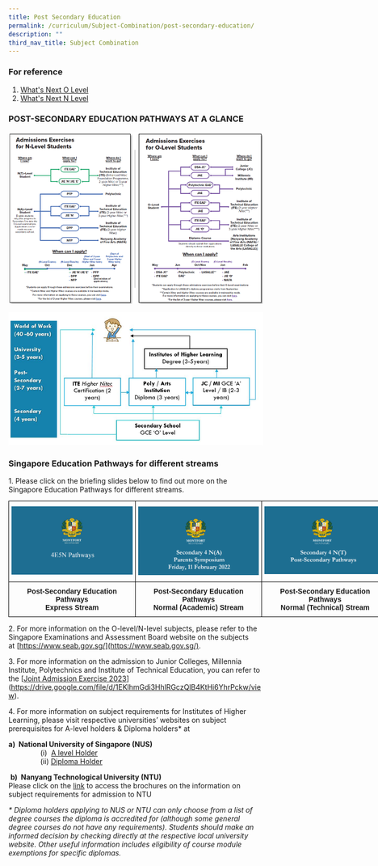 ```yaml
---
title: Post Secondary Education
permalink: /curriculum/Subject-Combination/post-secondary-education/
description: ""
third_nav_title: Subject Combination
---
```

### For reference

1. [What's Next O Level](https://drive.google.com/file/d/1TFsdyP1FYLhJCxbPrCtmsWKcF2Z5WqQE/view)
2. [What's Next N Level](https://drive.google.com/file/d/1gH5n3Re9nKfk4B1cV3EalFrIQo1_v-zL/view)


### POST-SECONDARY EDUCATION PATHWAYS AT A GLANCE

![](/images/Admission%20Exercise.png)

![](/images/postsecedu.jpeg)

### Singapore Education Pathways for different streams

1\.	Please click on the briefing slides below to find out more on the Singapore Education Pathways for different streams.

<style type="text/css">
.tg  {border-collapse:collapse;border-spacing:0;margin:0px auto;}
.tg td{border-color:black;border-style:solid;border-width:1px;font-family:Arial, sans-serif;font-size:14px;
  overflow:hidden;padding:10px 5px;word-break:normal;}
.tg th{border-color:black;border-style:solid;border-width:1px;font-family:Arial, sans-serif;font-size:14px;
  font-weight:normal;overflow:hidden;padding:10px 5px;word-break:normal;}
.tg .tg-0lax{text-align:left;vertical-align:top}
.tg .tg-amwm{font-weight:bold;text-align:center;vertical-align:top}
</style>
<table class="tg" style="undefined;table-layout: fixed; width: 753px">
<colgroup>
<col style="width: 251px">
<col style="width: 251px">
<col style="width: 251px">
</colgroup>
<tbody>
  <tr>
    <td class="tg-0lax"><a href = "https://drive.google.com/file/d/1zJnBjV4HnBfhXbTjmVWjCi8-Y88hcOrP/view" target = "_self"> 
          <img src="/images/2022_4E5N.png"></a></td>
    <td class="tg-0lax"><a href = "https://drive.google.com/file/d/1InAFD-ay3OQhqu3AiDw5upuWOT_gS0XW/view" target = "_self"> 
          <img src="/images/2022_4NA.png"></a></td>
    <td class="tg-0lax"><a href = "https://drive.google.com/file/d/1yj-I0XHbE2jc60zXjtP1mrmfKvWZXz1t/view" target = "_self"> 
          <img src="/images/2022_4NT.png"></a></td>
  </tr>
  <tr>
    <td class="tg-amwm">Post-Secondary Education <br>Pathways<br>Express Stream</td>
    <td class="tg-amwm">Post-Secondary Education <br>Pathways<br>Normal (Academic) Stream</td>
    <td class="tg-amwm">Post-Secondary Education <br>Pathways<br>Normal (Technical) Stream</td>
  </tr>
</tbody>
</table>

2\. For more information on the O-level/N-level subjects, please refer to the Singapore Examinations and Assessment Board website on the subjects at [https://www.seab.gov.sg/](https://www.seab.gov.sg/).

  

3\. For more information on the admission to Junior Colleges, Millennia Institute, Polytechnics and Institute of Technical Education, you can refer to the [[Joint Admission Exercise 2023](https://drive.google.com/file/d/18EJdMr8FmouozwYdCRxiq7CgEpPv5URT/view)](https://drive.google.com/file/d/1EKlhmGdi3HhlRGczQlB4KtHi6YhrPckw/view).  

  

4\. For more information on subject requirements for Institutes of Higher Learning, please visit respective universities’ websites on subject prerequisites for A-level holders & Diploma holders\* at 

**a)  National University of Singapore (NUS)**   
                (i)  [A level Holder](https://www.nus.edu.sg/oam/apply-to-nus/singapore-cambridge-gce-a-level/admissions-requirements)    
                (ii) [Diploma Holder](https://www.nus.edu.sg/oam/apply-to-nus/polytechnic-diploma-from-singapore/admissions-requirements)  
								
 **b)  Nanyang Technological University (NTU)**    
Please click on the [link](https://www.ntu.edu.sg/admissions/undergraduate/brochures) to access the brochures on the information on subject requirements for admission to NTU

  

_\* Diploma holders applying to NUS or NTU can only choose from a list of degree courses the diploma is accredited for (although some general degree courses do not have any requirements). Students should make an informed decision by checking directly at the respective local university website. Other useful information includes eligibility of course module exemptions for specific diplomas._